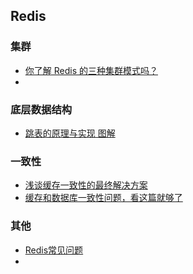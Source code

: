 ## Redis

### 集群

- [你了解 Redis 的三种集群模式吗？](https://segmentfault.com/a/1190000022808576)
- []()

### 底层数据结构

- [跳表的原理与实现 图解](https://blog.csdn.net/Appleeatingboy/article/details/119948340?ydreferer=aHR0cHM6Ly93d3cuYmluZy5jb20v)

### 一致性

- [浅谈缓存一致性的最终解决方案](https://cloud.tencent.com/developer/article/1932934)
- [缓存和数据库一致性问题，看这篇就够了](https://zhuanlan.zhihu.com/p/408515044)

### 其他

- [Redis常见问题](https://learn.lianglianglee.com/%E4%B8%93%E6%A0%8F/Redis%20%E6%A0%B8%E5%BF%83%E6%8A%80%E6%9C%AF%E4%B8%8E%E5%AE%9E%E6%88%98/10%20%20%E7%AC%AC1%EF%BD%9E9%E8%AE%B2%E8%AF%BE%E5%90%8E%E6%80%9D%E8%80%83%E9%A2%98%E7%AD%94%E6%A1%88%E5%8F%8A%E5%B8%B8%E8%A7%81%E9%97%AE%E9%A2%98%E7%AD%94%E7%96%91.md)
- 